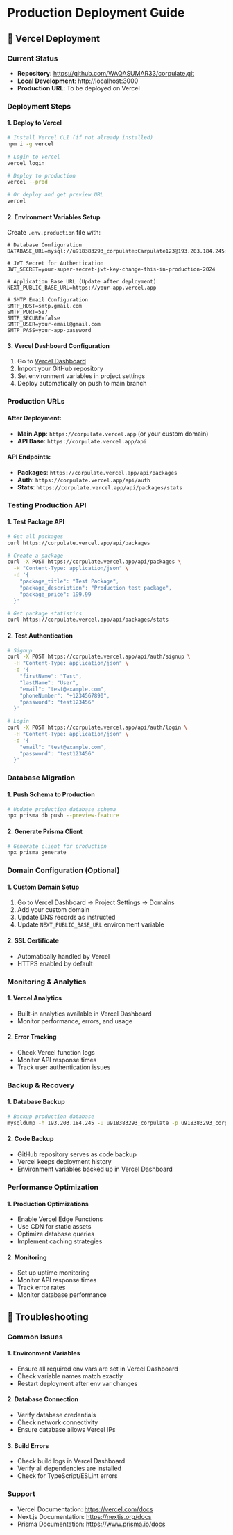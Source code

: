 # Production Deployment Guide

## 🚀 Vercel Deployment

### Current Status
- **Repository**: https://github.com/WAQASUMAR33/corpulate.git
- **Local Development**: http://localhost:3000
- **Production URL**: To be deployed on Vercel

### Deployment Steps

#### 1. Deploy to Vercel
```bash
# Install Vercel CLI (if not already installed)
npm i -g vercel

# Login to Vercel
vercel login

# Deploy to production
vercel --prod

# Or deploy and get preview URL
vercel
```

#### 2. Environment Variables Setup
Create `.env.production` file with:
```env
# Database Configuration
DATABASE_URL=mysql://u918383293_corpulate:Carpulate123@193.203.184.245:3306/u918383293_corpulate

# JWT Secret for Authentication
JWT_SECRET=your-super-secret-jwt-key-change-this-in-production-2024

# Application Base URL (Update after deployment)
NEXT_PUBLIC_BASE_URL=https://your-app.vercel.app

# SMTP Email Configuration
SMTP_HOST=smtp.gmail.com
SMTP_PORT=587
SMTP_SECURE=false
SMTP_USER=your-email@gmail.com
SMTP_PASS=your-app-password
```

#### 3. Vercel Dashboard Configuration
1. Go to [Vercel Dashboard](https://vercel.com/dashboard)
2. Import your GitHub repository
3. Set environment variables in project settings
4. Deploy automatically on push to main branch

### Production URLs

#### After Deployment:
- **Main App**: `https://corpulate.vercel.app` (or your custom domain)
- **API Base**: `https://corpulate.vercel.app/api`

#### API Endpoints:
- **Packages**: `https://corpulate.vercel.app/api/packages`
- **Auth**: `https://corpulate.vercel.app/api/auth`
- **Stats**: `https://corpulate.vercel.app/api/packages/stats`

### Testing Production API

#### 1. Test Package API
```bash
# Get all packages
curl https://corpulate.vercel.app/api/packages

# Create a package
curl -X POST https://corpulate.vercel.app/api/packages \
  -H "Content-Type: application/json" \
  -d '{
    "package_title": "Test Package",
    "package_description": "Production test package",
    "package_price": 199.99
  }'

# Get package statistics
curl https://corpulate.vercel.app/api/packages/stats
```

#### 2. Test Authentication
```bash
# Signup
curl -X POST https://corpulate.vercel.app/api/auth/signup \
  -H "Content-Type: application/json" \
  -d '{
    "firstName": "Test",
    "lastName": "User",
    "email": "test@example.com",
    "phoneNumber": "+1234567890",
    "password": "test123456"
  }'

# Login
curl -X POST https://corpulate.vercel.app/api/auth/login \
  -H "Content-Type: application/json" \
  -d '{
    "email": "test@example.com",
    "password": "test123456"
  }'
```

### Database Migration

#### 1. Push Schema to Production
```bash
# Update production database schema
npx prisma db push --preview-feature
```

#### 2. Generate Prisma Client
```bash
# Generate client for production
npx prisma generate
```

### Domain Configuration (Optional)

#### 1. Custom Domain Setup
1. Go to Vercel Dashboard → Project Settings → Domains
2. Add your custom domain
3. Update DNS records as instructed
4. Update `NEXT_PUBLIC_BASE_URL` environment variable

#### 2. SSL Certificate
- Automatically handled by Vercel
- HTTPS enabled by default

### Monitoring & Analytics

#### 1. Vercel Analytics
- Built-in analytics available in Vercel Dashboard
- Monitor performance, errors, and usage

#### 2. Error Tracking
- Check Vercel function logs
- Monitor API response times
- Track user authentication issues

### Backup & Recovery

#### 1. Database Backup
```bash
# Backup production database
mysqldump -h 193.203.184.245 -u u918383293_corpulate -p u918383293_corpulate > backup.sql
```

#### 2. Code Backup
- GitHub repository serves as code backup
- Vercel keeps deployment history
- Environment variables backed up in Vercel Dashboard

### Performance Optimization

#### 1. Production Optimizations
- Enable Vercel Edge Functions
- Use CDN for static assets
- Optimize database queries
- Implement caching strategies

#### 2. Monitoring
- Set up uptime monitoring
- Monitor API response times
- Track error rates
- Monitor database performance

## 🔧 Troubleshooting

### Common Issues

#### 1. Environment Variables
- Ensure all required env vars are set in Vercel Dashboard
- Check variable names match exactly
- Restart deployment after env var changes

#### 2. Database Connection
- Verify database credentials
- Check network connectivity
- Ensure database allows Vercel IPs

#### 3. Build Errors
- Check build logs in Vercel Dashboard
- Verify all dependencies are installed
- Check for TypeScript/ESLint errors

### Support
- Vercel Documentation: https://vercel.com/docs
- Next.js Documentation: https://nextjs.org/docs
- Prisma Documentation: https://www.prisma.io/docs
